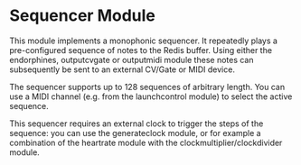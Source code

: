 # Sequencer Module

This module implements a monophonic sequencer. It repeatedly plays a pre-configured sequence of notes to the Redis buffer. Using either the endorphines, outputcvgate or outputmidi module these notes can subsequently be sent to an external CV/Gate or MIDI device.

The sequencer supports up to 128 sequences of arbitrary length. You can use a MIDI channel (e.g. from the launchcontrol module) to select the active sequence.

This sequencer requires an external clock to trigger the steps of the sequence: you can use the generateclock module, or for example a combination of the heartrate module with the clockmultiplier/clockdivider module.
